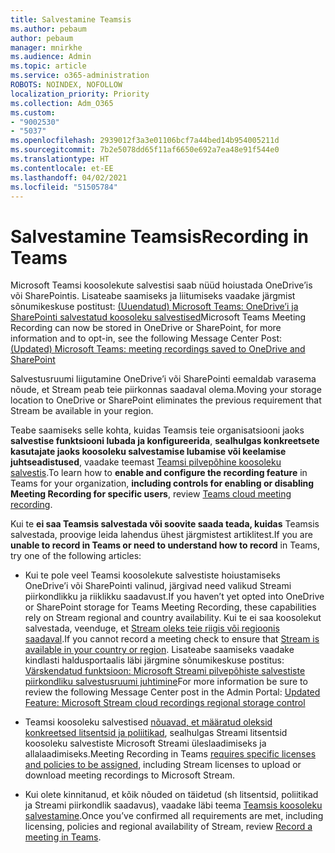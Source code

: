 ```yaml
---
title: Salvestamine Teamsis
ms.author: pebaum
author: pebaum
manager: mnirkhe
ms.audience: Admin
ms.topic: article
ms.service: o365-administration
ROBOTS: NOINDEX, NOFOLLOW
localization_priority: Priority
ms.collection: Adm_O365
ms.custom:
- "9002530"
- "5037"
ms.openlocfilehash: 2939012f3a3e01106bcf7a44bed14b954005211d
ms.sourcegitcommit: 7b2e5078dd65f11af6650e692a7ea48e91f544e0
ms.translationtype: HT
ms.contentlocale: et-EE
ms.lasthandoff: 04/02/2021
ms.locfileid: "51505784"
---
```

# <a name="recording-in-teams"></a><span data-ttu-id="a27ab-102">Salvestamine Teamsis</span><span class="sxs-lookup"><span data-stu-id="a27ab-102">Recording in Teams</span></span>

<span data-ttu-id="a27ab-103">Microsoft Teamsi koosolekute salvestisi saab nüüd hoiustada OneDrive’is või SharePointis. Lisateabe saamiseks ja liitumiseks vaadake järgmist sõnumikeskuse postitust: [(Uuendatud) Microsoft Teams: OneDrive’i ja SharePointi salvestatud koosoleku salvestised](https://portal.microsoft.com/Adminportal/Home?ref=MessageCenter&id=MC222640)</span><span class="sxs-lookup"><span data-stu-id="a27ab-103">Microsoft Teams Meeting Recording can now be stored in OneDrive or SharePoint, for more information and to opt-in, see the following Message Center Post: [(Updated) Microsoft Teams: meeting recordings saved to OneDrive and SharePoint](https://portal.microsoft.com/Adminportal/Home?ref=MessageCenter&id=MC222640)</span></span>

<span data-ttu-id="a27ab-104">Salvestusruumi liigutamine OneDrive’i või SharePointi eemaldab varasema nõude, et Stream peab teie piirkonnas saadaval olema.</span><span class="sxs-lookup"><span data-stu-id="a27ab-104">Moving your storage location to OneDrive or SharePoint eliminates the previous requirement that Stream be available in your region.</span></span>

<span data-ttu-id="a27ab-105">Teabe saamiseks selle kohta, kuidas Teamsis teie organisatsiooni jaoks **salvestise funktsiooni lubada ja konfigureerida**, **sealhulgas konkreetsete kasutajate jaoks koosoleku salvestamise lubamise või keelamise juhtseadistused**, vaadake teemast [Teamsi pilvepõhine koosoleku salvestis](https://docs.microsoft.com/microsoftteams/cloud-recording).</span><span class="sxs-lookup"><span data-stu-id="a27ab-105">To learn how to **enable and configure the recording feature** in Teams for your organization, **including controls for enabling or disabling Meeting Recording for specific users**, review [Teams cloud meeting recording](https://docs.microsoft.com/microsoftteams/cloud-recording).</span></span>

<span data-ttu-id="a27ab-106">Kui te **ei saa Teamsis salvestada või soovite saada teada, kuidas** Teamsis salvestada, proovige leida lahendus ühest järgmistest artiklitest.</span><span class="sxs-lookup"><span data-stu-id="a27ab-106">If you are **unable to record in Teams or need to understand how to record** in Teams, try one of the following articles:</span></span>

- <span data-ttu-id="a27ab-107">Kui te pole veel Teamsi koosolekute salvestiste hoiustamiseks OneDrive’i või SharePointi valinud, järgivad need valikud Streami piirkondlikku ja riiklikku saadavust.</span><span class="sxs-lookup"><span data-stu-id="a27ab-107">If you haven’t yet opted into OneDrive or SharePoint storage for Teams Meeting Recording, these capabilities rely on Stream regional and country availability.</span></span> <span data-ttu-id="a27ab-108">Kui te ei saa koosolekut salvestada, veenduge, et [Stream oleks teie riigis või regioonis saadaval](https://docs.microsoft.com/stream/faq#which-regions-does-microsoft-stream-host-my-data-in).</span><span class="sxs-lookup"><span data-stu-id="a27ab-108">If you cannot record a meeting check to ensure that [Stream is available in your country or region](https://docs.microsoft.com/stream/faq#which-regions-does-microsoft-stream-host-my-data-in).</span></span> <span data-ttu-id="a27ab-109">Lisateabe saamiseks vaadake kindlasti haldusportaalis läbi järgmine sõnumikeskuse postitus: [Värskendatud funktsioon: Microsoft Streami pilvepõhiste salvestiste piirkondliku salvestusruumi juhtimine](https://admin.microsoft.com/AdminPortal/Home#/MessageCenter?id=MC214327)</span><span class="sxs-lookup"><span data-stu-id="a27ab-109">For more information be sure to review the following Message Center post in the Admin Portal: [Updated Feature: Microsoft Stream cloud recordings regional storage control](https://admin.microsoft.com/AdminPortal/Home#/MessageCenter?id=MC214327)</span></span>

- <span data-ttu-id="a27ab-110">Teamsi koosoleku salvestised [nõuavad, et määratud oleksid konkreetsed litsentsid ja poliitikad](https://docs.microsoft.com/microsoftteams/cloud-recording#prerequisites-for-teams-cloud-meeting-recording), sealhulgas Streami litsentsid koosoleku salvestiste Microsoft Streami üleslaadimiseks ja allalaadimiseks.</span><span class="sxs-lookup"><span data-stu-id="a27ab-110">Meeting Recording in Teams [requires specific licenses and policies to be assigned](https://docs.microsoft.com/microsoftteams/cloud-recording#prerequisites-for-teams-cloud-meeting-recording), including Stream licenses to upload or download meeting recordings to Microsoft Stream.</span></span>

- <span data-ttu-id="a27ab-111">Kui olete kinnitanud, et kõik nõuded on täidetud (sh litsentsid, poliitikad ja Streami piirkondlik saadavus), vaadake läbi teema [Teamsis koosoleku salvestamine](https://support.office.com/article/34dfbe7f-b07d-4a27-b4c6-de62f1348c24).</span><span class="sxs-lookup"><span data-stu-id="a27ab-111">Once you’ve confirmed all requirements are met, including licensing, policies and regional availability of Stream, review [Record a meeting in Teams](https://support.office.com/article/34dfbe7f-b07d-4a27-b4c6-de62f1348c24).</span></span>
